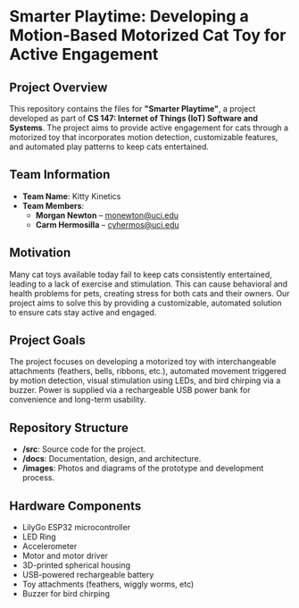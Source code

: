 # Smarter Playtime: Developing a Motion-Based Motorized Cat Toy for Active Engagement

## Project Overview

This repository contains the files for **"Smarter Playtime"**, a project developed as part of **CS 147: Internet of Things (IoT) Software and Systems**. The project aims to provide active engagement for cats through a motorized toy that incorporates motion detection, customizable features, and automated play patterns to keep cats entertained.

## Team Information

- **Team Name**: Kitty Kinetics
- **Team Members**:
  - **Morgan Newton** – monewton@uci.edu
  - **Carm Hermosilla** – cyhermos@uci.edu

## Motivation

Many cat toys available today fail to keep cats consistently entertained, leading to a lack of exercise and stimulation. This can cause behavioral and health problems for pets, creating stress for both cats and their owners. Our project aims to solve this by providing a customizable, automated solution to ensure cats stay active and engaged.

## Project Goals

The project focuses on developing a motorized toy with interchangeable attachments (feathers, bells, ribbons, etc.), automated movement triggered by motion detection, visual stimulation using LEDs, and bird chirping via a buzzer. Power is supplied via a rechargeable USB power bank for convenience and long-term usability.

## Repository Structure

- **/src**: Source code for the project.
- **/docs**: Documentation, design, and architecture.
- **/images**: Photos and diagrams of the prototype and development process.

## Hardware Components

- LilyGo ESP32 microcontroller
- LED Ring
- Accelerometer
- Motor and motor driver
- 3D-printed spherical housing
- USB-powered rechargeable battery
- Toy attachments (feathers, wiggly worms, etc)
- Buzzer for bird chirping

